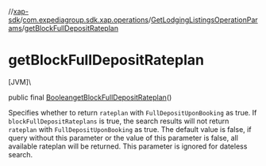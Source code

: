 //[xap-sdk](../../../index.md)/[com.expediagroup.sdk.xap.operations](../index.md)/[GetLodgingListingsOperationParams](index.md)/[getBlockFullDepositRateplan](get-block-full-deposit-rateplan.md)

# getBlockFullDepositRateplan

[JVM]\

public final [Boolean](https://docs.oracle.com/javase/8/docs/api/java/lang/Boolean.html)[getBlockFullDepositRateplan](get-block-full-deposit-rateplan.md)()

Specifies whether to return `rateplan` with `FullDepositUponBooking` as true.  If `blockFullDepositRateplans` is true, the search results will not return `rateplan` with `FullDepositUponBooking` as true.  The default value is false, if query without this parameter or the value of this parameter is false, all available rateplan will be returned.  This parameter is ignored for dateless search.
